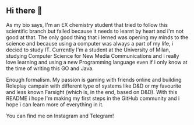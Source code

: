 ## Hi there 👋

<!--
**AngeloAlfano11/AngeloAlfano11** is a ✨ _special_ ✨ repository because its `README.md` (this file) appears on your GitHub profile.

Here are some ideas to get you started:

- 🔭 I’m currently working on ...
- 🌱 I’m currently learning ...
- 👯 I’m looking to collaborate on ...
- 🤔 I’m looking for help with ...
- 💬 Ask me about ...
- 📫 How to reach me: ...
- 😄 Pronouns: ...
- ⚡ Fun fact: ...
-->
As my bio says, I'm an EX chemistry student that tried to follow this scientific branch but failed because it needs to learnt by heart and i'm not good at that. The only good thing that i lerned was opening my minds to the science and because using a computer was always a part of my life, i decied to study IT.
Currently I'm a student at the University of Milan, studying Computer Science for New Media Communications and i really love learning and using a new Programming language even if i only know at the time of writing this GO and Java.

Enough formalism. 
My passion is gaming with friends online and building Roleplay campain with different type of systems like D&D or my favourite and less known Farsight (which is, in the end, based on D&D).
With this README i hope I'm making my first steps in the GitHub community and i hope i can learn more of everything in it.

You can find me on Instagram and Telegram!    
